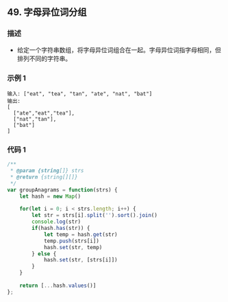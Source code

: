<!--
 * @Author: your name
 * @Date: 2020-03-09 22:20:59
 * @LastEditTime: 2020-07-25 16:02:08
 * @LastEditors: Please set LastEditors
 * @Description: In User Settings Edit
 * @FilePath: /leetcode_fe/451-500/485_最大连续1的个数.md
 -->
## 49. 字母异位词分组

### 描述
+ 给定一个字符串数组，将字母异位词组合在一起。字母异位词指字母相同，但排列不同的字符串。

### 示例 1
```
输入: ["eat", "tea", "tan", "ate", "nat", "bat"]
输出:
[
  ["ate","eat","tea"],
  ["nat","tan"],
  ["bat"]
]
```


### 代码 1
```js
/**
 * @param {string[]} strs
 * @return {string[][]}
 */
var groupAnagrams = function(strs) {
    let hash = new Map()
    
    for(let i = 0; i < strs.length; i++) {
        let str = strs[i].split('').sort().join()
        console.log(str)
        if(hash.has(str)) {
            let temp = hash.get(str)
            temp.push(strs[i])
            hash.set(str, temp)
        } else {
            hash.set(str, [strs[i]])
        }
    }
    
    return [...hash.values()]
};
```

